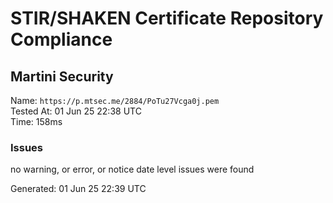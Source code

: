# STIR/SHAKEN Certificate Repository Compliance

## Martini Security

Name: `https://p.mtsec.me/2884/PoTu27Vcga0j.pem`\
Tested At: 01 Jun 25 22:38 UTC\
Time: 158ms

### Issues

no warning, or error, or notice date level issues were found

Generated: 01 Jun 25 22:39 UTC